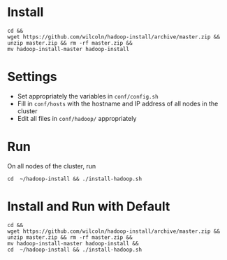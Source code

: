 # Install 

```
cd && 
wget https://github.com/wilcoln/hadoop-install/archive/master.zip && 
unzip master.zip && rm -rf master.zip && 
mv hadoop-install-master hadoop-install
```

# Settings
- Set appropriately the variables in `conf/config.sh`
- Fill in `conf/hosts` with the hostname and IP address of all nodes in the cluster
- Edit all files in `conf/hadoop/` appropriately

# Run
On all nodes of the cluster, run

`cd  ~/hadoop-install && ./install-hadoop.sh`

# Install and Run with Default
```
cd && 
wget https://github.com/wilcoln/hadoop-install/archive/master.zip && 
unzip master.zip && rm -rf master.zip && 
mv hadoop-install-master hadoop-install &&
cd  ~/hadoop-install && ./install-hadoop.sh
```